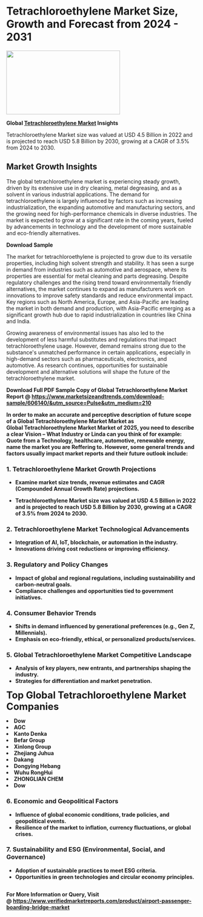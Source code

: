 <H1>Tetrachloroethylene Market Size, Growth and Forecast from 2024 - 2031</H1><img class="aligncenter size-medium wp-image-584254" src="https://thirdeyenews.in/wp-content/uploads/2024/09/Global-Market-Research-300x168.jpeg" alt="" width="300" height="168" /><p><strong>Global&nbsp;<a href="https://www.marketsizeandtrends.com/download-sample/606140/&amp;utm_source=Pulse&amp;utm_medium=210">Tetrachloroethylene Market</a> Insights</strong></p><p>Tetrachloroethylene Market size was valued at USD 4.5 Billion in 2022 and is projected to reach USD 5.8 Billion by 2030, growing at a CAGR of 3.5% from 2024 to 2030.</p><p><h2>Market Growth Insights</h2> <p>The global tetrachloroethylene market is experiencing steady growth, driven by its extensive use in dry cleaning, metal degreasing, and as a solvent in various industrial applications. The demand for tetrachloroethylene is largely influenced by factors such as increasing industrialization, the expanding automotive and manufacturing sectors, and the growing need for high-performance chemicals in diverse industries. The market is expected to grow at a significant rate in the coming years, fueled by advancements in technology and the development of more sustainable and eco-friendly alternatives.</p> <p><strong>Download Sample</strong></p> <p>The market for tetrachloroethylene is projected to grow due to its versatile properties, including high solvent strength and stability. It has seen a surge in demand from industries such as automotive and aerospace, where its properties are essential for metal cleaning and parts degreasing. Despite regulatory challenges and the rising trend toward environmentally friendly alternatives, the market continues to expand as manufacturers work on innovations to improve safety standards and reduce environmental impact. Key regions such as North America, Europe, and Asia-Pacific are leading the market in both demand and production, with Asia-Pacific emerging as a significant growth hub due to rapid industrialization in countries like China and India.</p> <p>Growing awareness of environmental issues has also led to the development of less harmful substitutes and regulations that impact tetrachloroethylene usage. However, demand remains strong due to the substance's unmatched performance in certain applications, especially in high-demand sectors such as pharmaceuticals, electronics, and automotive. As research continues, opportunities for sustainable development and alternative solutions will shape the future of the tetrachloroethylene market.</p> <p><strong></p><p><span class=""><strong>Download Full PDF Sample Copy of Global Tetrachloroethylene Market Report</strong> @ <a href="https://www.marketsizeandtrends.com/download-sample/606140/&amp;utm_source=Pulse&amp;utm_medium=210" target="_blank">https://www.marketsizeandtrends.com/download-sample/606140/&amp;utm_source=Pulse&amp;utm_medium=210</a></span></p><p>In order to make an accurate and perceptive description of future scope of a Global&nbsp;Tetrachloroethylene Market Market as Global&nbsp;Tetrachloroethylene Market Market of 2025, you need to describe a clear Vision &ndash; What Industry or Linda can you think of for example: Quote from a Technology, healthcare, automotive, renewable energy, name the market you are Reffering to. However, some general trends and factors usually impact market reports and their future outlook include:</p><h3>1.&nbsp;<strong>Tetrachloroethylene Market Growth Projections</strong></h3><ul><li>Examine market size trends, revenue estimates and CAGR (Compounded Annual Growth Rate) projections.</li><li><p>Tetrachloroethylene Market size was valued at USD 4.5 Billion in 2022 and is projected to reach USD 5.8 Billion by 2030, growing at a CAGR of 3.5% from 2024 to 2030.</p></li></ul><h3>2.&nbsp;<strong>Tetrachloroethylene Market Technological Advancements</strong></h3><ul><li>Integration of AI, IoT, blockchain, or automation in the industry.</li><li>Innovations driving cost reductions or improving efficiency.</li></ul><h3>3.&nbsp;<strong>Regulatory and Policy Changes</strong></h3><ul><li>Impact of global and regional regulations, including sustainability and carbon-neutral goals.</li><li>Compliance challenges and opportunities tied to government initiatives.</li></ul><h3>4.&nbsp;<strong>Consumer Behavior Trends</strong></h3><ul><li>Shifts in demand influenced by generational preferences (e.g., Gen Z, Millennials).</li><li>Emphasis on eco-friendly, ethical, or personalized products/services.</li></ul><h3>5.&nbsp;<strong>Global Tetrachloroethylene Market Competitive Landscape</strong></h3><ul><li>Analysis of key players, new entrants, and partnerships shaping the industry.</li><li>Strategies for differentiation and market penetration.</li></ul><p data-pm-slice="1 1 []"><span style="color: inherit; font-family: inherit; font-size: 25px;">Top Global Tetrachloroethylene Market Companies</span></p><div class="" data-test-id=""><p><li>Dow</li><li> AGC</li><li> Kanto Denka</li><li> Befar Group</li><li> Xinlong Group</li><li> Zhejiang Juhua</li><li> Dakang</li><li> Dongying Hebang</li><li> Wuhu RongHui</li><li> ZHONGLIAN CHEM</li><li> Dow</li></p></div><h3>6.&nbsp;<strong>Economic and Geopolitical Factors</strong></h3><ul><li>Influence of global economic conditions, trade policies, and geopolitical events.</li><li>Resilience of the market to inflation, currency fluctuations, or global crises.</li></ul><h3>7.&nbsp;<strong>Sustainability and ESG (Environmental, Social, and Governance)</strong></h3><ul><li>Adoption of sustainable practices to meet ESG criteria.</li><li>Opportunities in green technologies and circular economy principles.</li></ul><h2><strong style="font-size: 14px;">For More Information or Query, Visit @&nbsp;</strong><a style="background-color: #ffffff; font-size: 14px;" href="https://www.marketsizeandtrends.com/report/tetrachloroethylene-market/" target="_blank">https://www.verifiedmarketreports.com/product/airport-passenger-boarding-bridge-market</a></h2>
